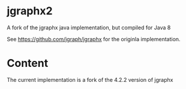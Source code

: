 # jgraphx2
A fork of the jgraphx java implementation, but compiled for Java 8

See https://github.com/jgraph/jgraphx for the originla implementation.

# Content
The current implementation is a fork of the 4.2.2 version of jgraphx
